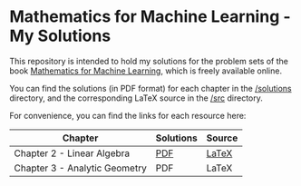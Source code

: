 # Mathematics for Machine Learning - My Solutions

This repository is intended to hold my solutions for the problem sets of the book [Mathematics for Machine Learning](https://mml-book.github.io/), which is freely available online.

You can find the solutions (in PDF format) for each chapter in the [/solutions](/solutions) directory, and the corresponding LaTeX source in the [/src](/src) directory.

For convenience, you can find the links for each resource here:

| **Chapter**                | **Solutions** | **Source** |
|----------------------------|---------------|-----------|
| Chapter 2 - Linear Algebra | [PDF](/solutions/chapter-2.pdf) | [LaTeX](/src/chapter-2.tex) |
| Chapter 3 - Analytic Geometry | PDF | LaTeX |
